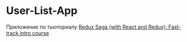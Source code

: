 # User-List-App

Приложение по тьюториалу [Redux Saga (with React and Redux): Fast-track intro course](https://www.udemy.com/course/redux-saga/)
